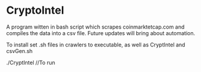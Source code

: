 # CryptoIntel
A program witten in bash script which scrapes coinmarktetcap.com and compiles the data into a csv file. Future updates will bring about automation.

To install set .sh files in crawlers to executable, as well as CryptIntel and csvGen.sh

./CryptIntel //To run
